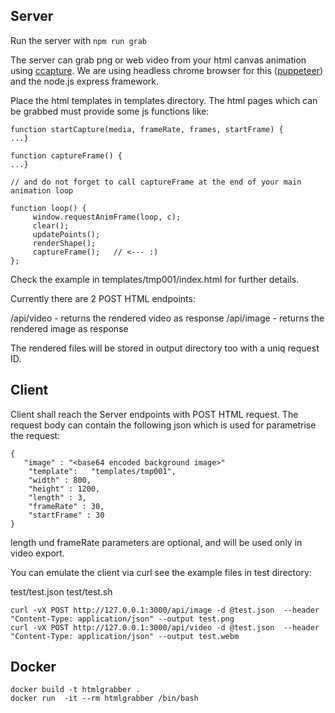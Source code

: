 ## Server
Run  the server with `npm run grab`

The server can grab png or web video from your html canvas animation using [ccapture](https://github.com/spite/ccapture.js/). We are using headless chrome browser for this ([puppeteer](https://github.com/GoogleChrome/puppeteer)) and the node.js express framework. 

Place the html templates in templates directory. The html pages which can be grabbed must provide some js functions like:

  
```
function startCapture(media, frameRate, frames, startFrame) {
...}

function captureFrame() {
...}

// and do not forget to call captureFrame at the end of your main animation loop

function loop() {
     window.requestAnimFrame(loop, c);
     clear();
     updatePoints();
     renderShape();
     captureFrame();   // <--- :)
};

```


Check the example in  templates/tmp001/index.html for further details.

Currently there are 2 POST HTML endpoints:

/api/video       - returns the rendered video as response
/api/image      - returns the rendered image as response

The rendered files will be stored in output directory too with a uniq request ID.

## Client

Client shall reach the Server endpoints with POST HTML request. The request body can contain the following json which is used for parametrise the request:


```
{
   "image" : "<base64 encoded background image>"
    "template":   "templates/tmp001",
    "width" : 800,
    "height" : 1200,
    "length" : 3,
    "frameRate" : 30,
    "startFrame" : 30
}
```
length und frameRate parameters are optional, and will be used only in video export.

You can emulate the client via curl see the example files  in test directory:

test/test.json
test/test.sh

```
curl -vX POST http://127.0.0.1:3000/api/image -d @test.json  --header "Content-Type: application/json" --output test.png
curl -vX POST http://127.0.0.1:3000/api/video -d @test.json  --header "Content-Type: application/json" --output test.webm
```

## Docker

```
docker build -t htmlgrabber .
docker run  -it --rm htmlgrabber /bin/bash
```

